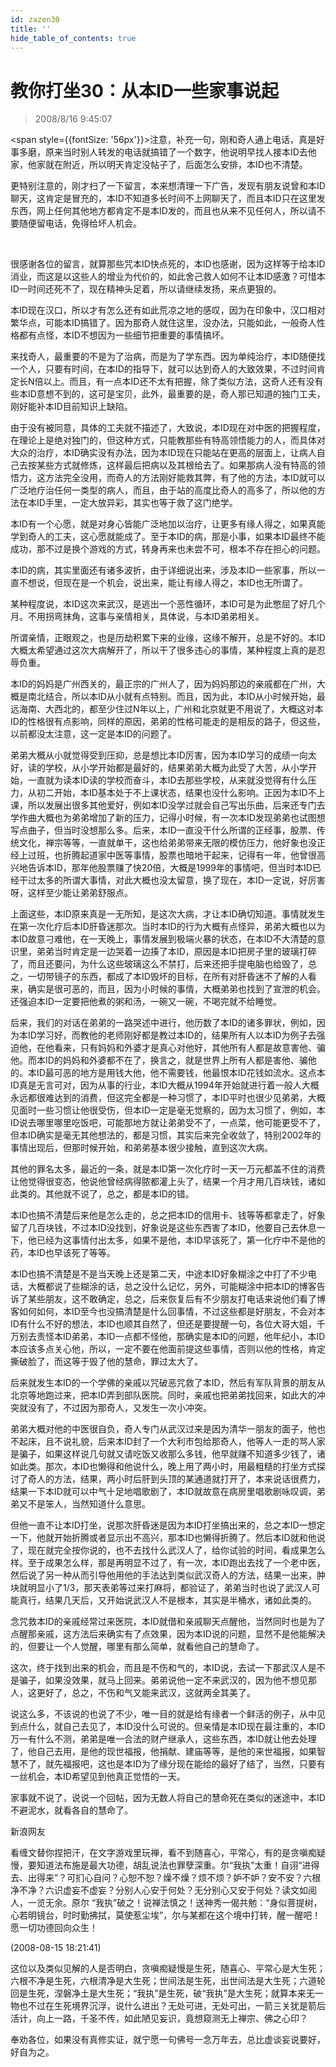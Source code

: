 ```yaml
---
id: zazen30
title: ''
hide_table_of_contents: true
---
```


# 教你打坐30：从本ID一些家事说起

> 2008/8/16 9:45:07

<div style={{color: '#660000', fontSize: '24px', fontWeight: 'bold'}}>

<span style={{fontSize: '56px'}}>注意，</span>补充一句，刚和奇人通上电话，真是好事多磨，原来当时别人转发的电话就搞错了一个数字，他说明早找人接本ID去他家，他家就在附近，所以明天肯定没帖子了，后面怎么安排，本ID也不清楚。

更特别注意的，刚才扫了一下留言，本来想清理一下广告，发现有朋友说曾和本ID聊天，这肯定是冒充的，本ID不知道多长时间不上网聊天了，而且本ID只在这里发东西，网上任何其他地方都肯定不是本ID发的，而且也从来不见任何人，所以请不要随便留电话，免得给坏人机会。

</div><br/>

<div style={{color: '#990000', fontSize: '18px', fontWeight: 'bold'}}>

很感谢各位的留言，就算那些咒本ID快点死的，本ID也感谢，因为这样等于给本ID消业，而这是以这些人的增业为代价的，如此舍己救人如何不让本ID感激？可惜本ID一时间还死不了，现在精神头足着，所以请继续发扬，来点更狠的。

本ID现在汉口，所以才有怎么还有如此荒凉之地的感叹，因为在印象中，汉口相对繁华点，可能本ID搞错了。因为那奇人就住这里，没办法，只能如此，一般奇人性格都有点怪，本ID不想因为一些细节把重要的事情搞坏。

来找奇人，最重要的不是为了治病，而是为了学东西。因为单纯治疗，本ID随便找一个人，只要有时间，在本ID的指导下，就可以达到奇人的大致效果，不过时间肯定长N倍以上。而且，有一点本ID还不太有把握，除了类似方法，这奇人还有没有些本ID意想不到的，这可是宝贝，此外，最重要的是，奇人那已知道的独门工夫，刚好能补本ID目前知识上缺陷。

由于没有被同意，具体的工夫就不描述了，大致说，本ID现在对中医的把握程度，在理论上是绝对独门的，但这种方式，只能教那些有特高领悟能力的人，而具体对大众的治疗，本ID确实没有办法，因为本ID现在只能站在更高的层面上，让病人自己去按某些方式就修炼，这样最后把病以及其根给去了。如果那病人没有特高的领悟力，这方法完全没用，而奇人的方法刚好能救其弊，有了他的方法，本ID就可以广泛地疗治任何一类型的病人，而且，由于站的高度比奇人的高多了，所以他的方法在本ID手里，一定大放异彩，其实也等于救了这门绝学。

本ID有一个心愿，就是对身心皆能广泛地加以治疗，让更多有缘人得之，如果真能学到奇人的工夫，这心愿就能成了。至于本ID的病，那是小事，如果本ID最终不能成功，那不过是换个游戏的方式，转身再来也未尝不可，根本不存在担心的问题。

本ID的病，其实里面还有诸多波折，由于详细说出来，涉及本ID一些家事，所以一直不想说，但现在是一个机会，说出来，能让有缘人得之，本ID也无所谓了。

某种程度说，本ID这次来武汉，是逃出一个恶性循环，本ID可是为此憋屈了好几个月。不用拐弯抹角，这事与亲情相关，具体说，与本ID弟弟相关。

所谓亲情，正眼观之，也是历劫积累下来的业缘，这缘不解开，总是不好的。本ID大概太希望通过这次大病解开了，所以干了很多违心的事情，某种程度上真的是忍辱负重。

本ID的妈妈是广州西关的，最正宗的广州人了，因为妈妈那边的亲戚都在广州，大概是南北结合，所以本ID从小就有点特别。而且，因为此，本ID从小时候开始，最远海南、大西北的，都至少住过N年以上，广州和北京就更不用说了，大概这对本ID的性格很有点影响，同样的原因，弟弟的性格可能走的是相反的路子，但这些，以前都没太注意，这一定是本ID的问题了。

弟弟大概从小就觉得受到压抑，总是想比本ID厉害，因为本ID学习的成绩一向太好，读的学校，从小学开始都是最好的，结果弟弟大概为此受了大苦，从小学开始，一直就为读本ID读的学校而奋斗，本ID去那些学校，从来就没觉得有什么压力，从初二开始，本ID基本处于不上课状态，结果也没什么影响。正因为本ID不上课，所以发展出很多其他爱好，例如本ID没学过就会自己写出乐曲，后来还专门去学作曲大概也为弟弟增加了新的压力，记得小时候，有一次本ID发现弟弟也试图想写点曲子，但当时没想那么多。后来，本ID一直没干什么所谓的正经事，股票、传统文化，禅宗等等，一直就单干，这也给弟弟带来无限的模仿压力，他好象也没正经上过班，也折腾起道家中医等事情，股票也暗地干起来，记得有一年，他曾很高兴地告诉本ID，那年他股票赚了快20倍，大概是1999年的事情吧，但当时本ID已经干过太多的所谓大事情，对此大概也没太留意，换了现在，本ID一定说，好厉害呀，这样至少能让弟弟舒服点。

上面这些，本ID原来真是一无所知，是这次大病，才让本ID确切知道。事情就发生在第一次化疗后本ID肝昏迷那次。当时本ID的行为大概有点怪异，弟弟大概也以为本ID故意刁难他，在一天晚上，事情发展到极端火暴的状态，在本ID不大清楚的意识里，弟弟当时肯定是一边哭着一边揍了本ID，原因是本ID把房子里的玻璃打碎了，而且还要问，为什么这些玻璃这么不禁打，后来还把手提电脑也给毁了，总之，一切带镜子的东西，都成了本ID毁坏的目标，在所有对肝昏迷不了解的人看来，确实是很可恶的，而且，因为小时候的事情，大概弟弟也找到了宣泄的机会。还强迫本ID一定要把他煮的粥和汤，一碗又一碗，不喝完就不给睡觉。

后来，我们的对话在弟弟的一路哭述中进行，他历数了本ID的诸多罪状，例如，因为本ID学习好，而教他的老师刚好都是教过本ID的，结果所有人以本ID为例子去强迫他，在他看来，只有妈妈和外婆才是真心对他好，其他所有人都是故意害他、骗他。而本ID的妈妈和外婆都不在了，换言之，就是世界上所有人都是害他、骗他的。本ID最可恶的地方是用钱大他，他不需要钱，他最恨本ID花钱如流水。这点本ID真是无言可对，因为从事的行业，本ID大概从1994年开始就进行着一般人大概永远都很难达到的消费，但这完全都是一种习惯了，本ID平时也很少见弟弟，大概见面时一些习惯让他很受伤，但本ID一定是毫无觉察的，因为太习惯了，例如，本ID说去哪里哪里吃饭吧，可能那地方就让弟弟受不了，一点菜，他可能更受不了，但本ID确实是毫无其他想法的，都是习惯，其实后来完全收敛了，特别2002年的事情出现后，但那时候开始，和弟弟基本很少接触，直到这次大病。

其他的罪名太多，最近的一条，就是本ID第一次化疗时一天一万元都盖不住的消费让他觉得很变态，他说他曾经病得脓都灌上头了，结果一个月才用几百块钱，诸如此类的。其他就不说了，总之，都是本ID的错。

本ID也搞不清楚后来他是怎么走的，总之把本ID的信用卡、钱等等都拿走了，好象留了几百块钱，不过本ID没找到，好象说是这些东西害了本ID，他要自己去休息一下，他已经为这事情付出太多，如果不是他，本ID早该死了，第一化疗中不是他的药，本ID也早该死了等等。

本ID也搞不清楚是不是当天晚上还是第二天，中途本ID好象糊涂之中打了不少电话，大概都说了些糊涂的话，总之没什么记忆，另外，可能糊涂中把本ID的博客告诉了某些朋友，这不敢确定，总之，后来恢复后有不少朋友打电话来说他们看了博客如何如何，本ID至今也没搞清楚是什么回事情，不过这些都是好朋友，不会对本ID有什么不好的想法，本ID也顺其自然了，但还是要提醒一句，各位大哥大姐，千万别去责怪本ID弟弟，本ID一点都不怪他，那确实是本ID的问题，他年纪小，本ID本应该多点关心他，所以，一定不要在他面前提这些事情，否则以他的性格，肯定撕破脸了，而这等于毁了他的慧命，罪过太大了。

后来就发生本ID的一个学佛的亲戚以咒破恶咒救了本ID，然后有军队背景的朋友从北京等地跑过来，把本ID弄到部队医院。同时，亲戚也把弟弟找回来，如此大的冲突就没有了，不过因为那奇人，又发生一次小冲突。

弟弟大概对他的中医很自负，奇人专门从武汉过来是因为清华一朋友的面子，他也不起床，且不说礼貌，后来本ID封了一个大利市包给那奇人，他等人一走的骂人家是骗子，如果这样说几句就又请吃饭又收那么多钱，他早就赚不知道多少钱了，诸如此类。那次，本ID也懒得和他说什么，晚上用了两小时，用最粗糙的打坐方式探讨了奇人的方法，结果，两小时后肝到头顶的某通道就打开了，本来说话很费力，结果一下本ID就可以中气十足地唱歌剧了，本ID就故意在病房里唱歌剧咏叹调，弟弟又不是笨人，当然知道什么意思。

但他一直不让本ID打坐，说那次肝昏迷是因为本ID打坐搞出来的，总之本ID一想定一下，他就开始折腾或者显示出不高兴，那本ID也懒得折腾了。然后本ID就和他说了，现在就完全按你说的，也不去找什么武汉人了，给你试验的时间，看成果怎么样。至于成果怎么样，那是再明显不过了，有一次，本ID跑出去找了一个老中医，然后说了另一种从而引导他用他的手法达到类似武汉奇人的方法，结果一出来，肿块就明显小了1/3，那天表弟等过来打麻将，都验证了，弟弟当时也说了武汉人可能真行，结果几天后，又开始说武汉人不是根本，其实是半桶水，诸如此类的。

念咒救本ID的亲戚经常过来医院，本ID就借和亲戚聊天点醒他，当然同时也是为了点醒那亲戚，这方法后来确实有了点效果，因为本ID说的问题，显然不是他能解决的，但要让一个人觉醒，哪里有那么简单，就看他自己的慧命了。

这次，终于找到出来的机会，而且是不伤和气的，本ID说，去试一下那武汉人是不是骗子，如果没效果，就马上回来。弟弟说他一定不来武汉的，因为他不想见那人，这更好了，总之，不伤和气又能来武汉，这就两全其美了。

说这么多，不该说的也说了不少，唯一目的就是给有缘者一个鲜活的例子，从中见到点什么，就自己去见了，本ID没什么可说的。但亲情是本ID现在最注重的，本ID万一有什么不测，弟弟是唯一合法的财产继承人，这些东西，本ID就让他去处理了，他自己去用，是他的现世福报，他捐献、建庙等等，是他的来世福报，如果智慧不了，就先福报吧，这也是本ID为了缘分现在能给的最好了结了，当然，只要有一丝机会，本ID希望见到他真正觉悟的一天。

家事就不说了，说说一个回帖，因为无数人将自己的慧命死在类似的迷途中，本ID不避泥水，就看各自的慧命了。

新浪网友

看缠文替你捏把汗，在文字游戏里玩禅，看不到随喜心，平常心，有的是贪嗔痴疑慢，要知道法布施是最大功德，胡乱说法也罪孽深重。尔“我执”太重！自诩“进得去、出得来”？可扪心自问？心恕不恕？燥不燥？烦不烦？妒不妒？安不安？六根净不净？六识虚妄不虚妄？分别人心安于何处？无分别心又安于何处？读文如阅人，一览无余。原尔 “我执”破之！说禅法慎之！送神秀一偈共勉：“身似菩提树，心若明镜台，时时勤拂拭，莫使惹尘埃”，尔与某都在这个境中打转，醒一醒吧！愿一切功德回向众生！

(2008-08-15 18:21:41)

这位以及类似见解的人是否明白，贪嗔痴疑慢是生死，随喜心、平常心是大生死；六根不净是生死，六根清净是大生死；世间法是生死，出世间法是大生死；六道轮回是生死，涅磐净土是大生死；“我执”是生死，破“我执”是大生死；就算本来无一物也不过在生死境界沉浮，说什么进出？无处可进，无处可出，一箭三关犹是箭后活计，向上一路，千圣不传，如此陋见妄识，竟想窥测无上禅宗、佛之心印？

奉劝各位，如果没有真修实证，就宁愿一句佛号一念万年去，总比虚谈妄说要好，好自为之。

</div>